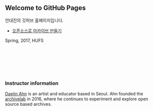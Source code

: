 ## Welcome to GitHub Pages

안대진의 깃허브 홈페이지입니다.
- [오픈소스로 아카이브 만들기](https://ahhn.github.io/oss) 

Spring, 2017, HUFS



<br><br><br><br><br>

### Instructor information
 
[Daejin Ahn](https://www.instagram.com/djahhn/) is an artist and educator based in Seoul. Ahn founded the [archivelab](http://archivelab.co.kr) in 2016, where he continues to experiment and explore open source based archives.
